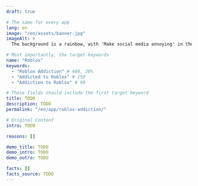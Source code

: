 ```yaml
---
draft: true

# The same for every app
lang: en
image: "/en/assets/banner.jpg"
imageAlt: >
  The background is a rainbow, with 'Make social media annoying' in the middle using the font Comic Sans, and a badly drawn cat in the top right corner. It references the internet meme 'graphic design is my passion'.

# Most importantly, the target keywords
name: "Roblox"
keywords:
  - "Roblox Addiction" # 460, 26%
  - "Addicted to Roblox" # 150
  - "Addiction to Roblox" # 90

# These fields should include the first target keyword
title: TODO
description: TODO
permalink: "/en/app/roblox-addiction/"

# Original Content
intro: TODO

reasons: []

demo_title: TODO
demo_intro: TODO
demo_outro: TODO

facts: []
facts_source: TODO
---
```

